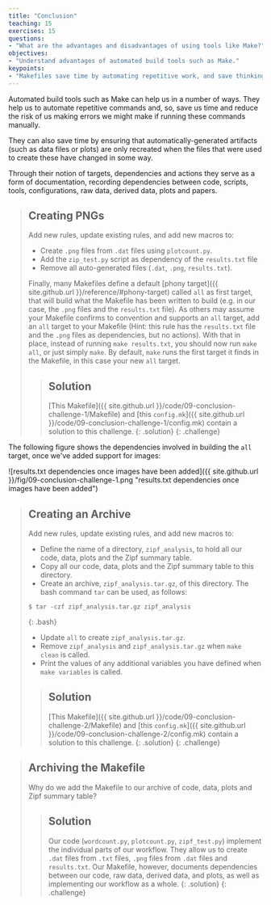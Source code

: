 ```yaml
---
title: "Conclusion"
teaching: 15
exercises: 15
questions:
- "What are the advantages and disadvantages of using tools like Make?"
objectives:
- "Understand advantages of automated build tools such as Make."
keypoints:
- "Makefiles save time by automating repetitive work, and save thinking by documenting how to reproduce results."
---
```


Automated build tools such as Make can help us in a number of
ways. They help us to automate repetitive commands and, so, save us
time and reduce the risk of us making errors we might make if running
these commands manually.

They can also save time by ensuring that automatically-generated
artifacts (such as data files or plots) are only recreated when the
files that were used to create these have changed in some way.

Through their notion of targets, dependencies and actions they serve
as a form of documentation, recording dependencies between code,
scripts, tools, configurations, raw data, derived data, plots and
papers.

> ## Creating PNGs
>
> Add new rules, update existing rules, and add new macros to:
>
> * Create `.png` files from `.dat` files using `plotcount.py`.
> * Add the `zip_test.py` script as dependency of the `results.txt` file
> * Remove all auto-generated files (`.dat`, `.png`,
>   `results.txt`).
>
> Finally, many Makefiles define a default [phony
> target]({{ site.github.url }}/reference/#phony-target) called `all` as first target,
> that will build what the Makefile has been written to build (e.g. in
> our case, the `.png` files and the `results.txt` file). As others
> may assume your Makefile confirms to convention and supports an
> `all` target, add an `all` target to your Makefile (Hint: this rule
> has the `results.txt` file and the `.png` files as dependencies, but
> no actions).  With that in place, instead of running `make
> results.txt`, you should now run `make all`, or just simply
> `make`. By default, `make` runs the first target it finds in the
> Makefile, in this case your new `all` target.
>
> > ## Solution
> > [This Makefile]({{ site.github.url }}/code/09-conclusion-challenge-1/Makefile)
> > and [this `config.mk`]({{ site.github.url }}/code/09-conclusion-challenge-1/config.mk)
> > contain a solution to this challenge.
> {: .solution}
{: .challenge}

The following figure shows the dependencies involved in building the `all` target, once we've added support for images:

![results.txt dependencies once images have been added]({{ site.github.url }}/fig/09-conclusion-challenge-1.png "results.txt dependencies once images have been added")

> ## Creating an Archive
>
> Add new rules, update existing rules, and add new macros to:
>
>  * Define the name of a directory, `zipf_analysis`, to hold all our
>    code, data, plots and the Zipf summary table.
> * Copy all our code, data, plots and the Zipf summary table to this
>   directory.
> * Create an archive, `zipf_analysis.tar.gz`, of this directory. The
>   bash command `tar` can be used, as follows:
>
> ~~~
> $ tar -czf zipf_analysis.tar.gz zipf_analysis
> ~~~
> {: .bash}
>
> * Update `all` to create `zipf_analysis.tar.gz`.
> * Remove `zipf_analysis` and `zipf_analysis.tar.gz` when `make
>   clean` is called.
> * Print the values of any additional variables you have defined when
>   `make variables` is called.
> > ## Solution
> > [This Makefile]({{ site.github.url }}/code/09-conclusion-challenge-2/Makefile)
> > and [this `config.mk`]({{ site.github.url }}/code/09-conclusion-challenge-2/config.mk)
> > contain a solution to this challenge.
> {: .solution}
{: .challenge}

> ## Archiving the Makefile
>
> Why do we add the Makefile to our archive of code, data, plots and Zipf summary table?
>
> > ## Solution
> > Our code (`wordcount.py`, `plotcount.py`, `zipf_test.py`) implement
> > the individual parts of our workflow. They allow us to create `.dat`
> > files from `.txt` files, `.png` files from `.dat` files and
> > `results.txt`. Our Makefile, however, documents dependencies between
> > our code, raw data, derived data, and plots, as well as implementing
> > our workflow as a whole.
> {: .solution}
{: .challenge}
